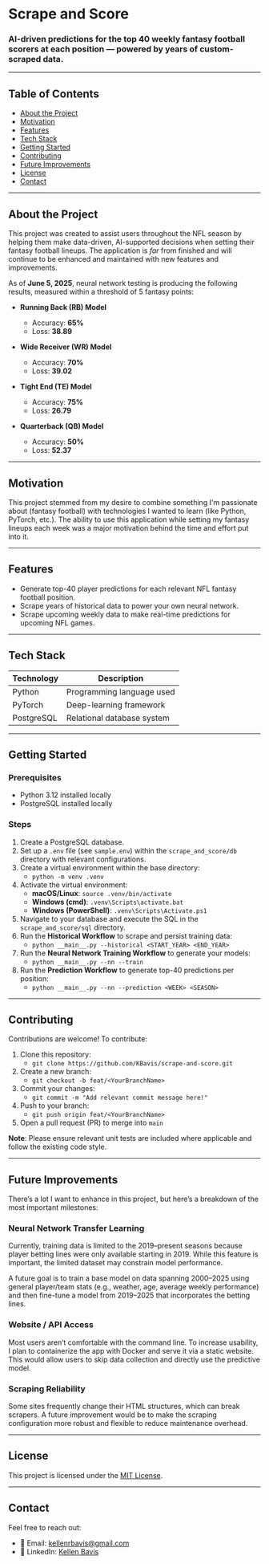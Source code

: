 # Scrape and Score

### AI-driven predictions for the top 40 weekly fantasy football scorers at each position — powered by years of custom-scraped data.

---

## Table of Contents

- [About the Project](#about-the-project)
- [Motivation](#motivation)
- [Features](#features)
- [Tech Stack](#tech-stack)
- [Getting Started](#getting-started)
- [Contributing](#contributing)
- [Future Improvements](#future-improvements)
- [License](#license)
- [Contact](#contact)

---
## About the Project

This project was created to assist users throughout the NFL season by helping them make data-driven, AI-supported decisions when setting their fantasy football lineups. The application is *far* from finished and will continue to be enhanced and maintained with new features and improvements.

As of **June 5, 2025**, neural network testing is producing the following results, measured within a threshold of 5 fantasy points:

- **Running Back (RB) Model**
  - Accuracy: **65%**
  - Loss: **38.89**

- **Wide Receiver (WR) Model**
  - Accuracy: **70%**
  - Loss: **39.02**

- **Tight End (TE) Model**
  - Accuracy: **75%**
  - Loss: **26.79**

- **Quarterback (QB) Model**
  - Accuracy: **50%**
  - Loss: **52.37**


---

## Motivation

This project stemmed from my desire to combine something I'm passionate about (fantasy football) with technologies I wanted to learn (like Python, PyTorch, etc.). The ability to use this application while setting my fantasy lineups each week was a major motivation behind the time and effort put into it.

---

## Features

- Generate top-40 player predictions for each relevant NFL fantasy football position.
- Scrape years of historical data to power your own neural network.
- Scrape upcoming weekly data to make real-time predictions for upcoming NFL games.

---

## Tech Stack

| Technology | Description                |
|------------|----------------------------|
| Python     | Programming language used  |
| PyTorch    | Deep-learning framework    |
| PostgreSQL | Relational database system |

---

## Getting Started

### Prerequisites

- Python 3.12 installed locally
- PostgreSQL installed locally

### Steps

1. Create a PostgreSQL database.
2. Set up a `.env` file (see `sample.env`) within the `scrape_and_score/db` directory with relevant configurations.
3. Create a virtual environment within the base directory:
   - `python -m venv .venv`
4. Activate the virtual environment:
   - **macOS/Linux**: `source .venv/bin/activate`
   - **Windows (cmd)**: `.venv\Scripts\activate.bat`
   - **Windows (PowerShell)**: `.venv\Scripts\Activate.ps1`
5. Navigate to your database and execute the SQL in the `scrape_and_score/sql` directory.
6. Run the **Historical Workflow** to scrape and persist training data:
   - `python __main__.py --historical <START_YEAR> <END_YEAR>`
7. Run the **Neural Network Training Workflow** to generate your models:
   - `python __main__.py --nn --train`
8. Run the **Prediction Workflow** to generate top-40 predictions per position:
   - `python __main__.py --nn --prediction <WEEK> <SEASON>`

---

## Contributing

Contributions are welcome! To contribute:

1. Clone this repository:
   - `git clone https://github.com/KBavis/scrape-and-score.git`
2. Create a new branch:
   - `git checkout -b feat/<YourBranchName>`
3. Commit your changes:
   - `git commit -m "Add relevant commit message here!"`
4. Push to your branch:
   - `git push origin feat/<YourBranchName>`
5. Open a pull request (PR) to merge into `main`

**Note**: Please ensure relevant unit tests are included where applicable and follow the existing code style.

---

## Future Improvements

There’s a lot I want to enhance in this project, but here’s a breakdown of the most important milestones:

### Neural Network Transfer Learning

Currently, training data is limited to the 2019–present seasons because player betting lines were only available starting in 2019. While this feature is important, the limited dataset may constrain model performance.

A future goal is to train a base model on data spanning 2000–2025 using general player/team stats (e.g., weather, age, average weekly performance) and then fine-tune a model from 2019–2025 that incorporates the betting lines.

### Website / API Access

Most users aren’t comfortable with the command line. To increase usability, I plan to containerize the app with Docker and serve it via a static website. This would allow users to skip data collection and directly use the predictive model.


### Scraping Reliability

Some sites frequently change their HTML structures, which can break scrapers. A future improvement would be to make the scraping configuration more robust and flexible to reduce maintenance overhead. 

---

## License

This project is licensed under the [MIT License](LICENSE).

---

## Contact

Feel free to reach out:

- 📧 Email: [kellenrbavis@gmail.com](mailto:kellenrbavis@gmail.com)
- 💼 LinkedIn: [Kellen Bavis](https://www.linkedin.com/in/kellen-bavis)

